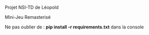 Projet NSI-TD de Léopold

Mini-Jeu Remasterisé

Ne pas oublier de : **pip install -r requirements.txt** dans la console
